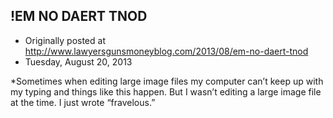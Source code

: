 ## !EM NO DAERT TNOD

 * Originally posted at http://www.lawyersgunsmoneyblog.com/2013/08/em-no-daert-tnod
 * Tuesday, August 20, 2013

\*Sometimes when editing large image files my computer can’t keep up with my typing and things like this happen. But I wasn’t editing a large image file at the time. I just wrote “fravelous.”